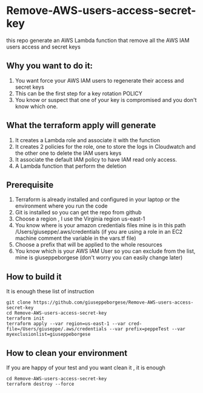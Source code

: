 # Remove-AWS-users-access-secret-key
this repo generate an AWS Lambda function that remove all the AWS IAM users access and secret keys

## Why you want to do it:

1. You want force your AWS IAM users to regenerate their access and secret keys
2. This can be the first step for a key rotation POLICY
3. You know or suspect that one of your key is compromised and you don't know which one.

## What the terraform apply will generate
1. It creates a Lambda role and associate it with the function
2. It creates 2 policies for the role, one to store the logs in Cloudwatch and the other one to delete the IAM users keys
3. It associate the default IAM policy to have IAM read only access.
4. A Lambda function that perform the deletion

## Prerequisite
1. Terraform is already installed and configured in your laptop or the environment where you run the code
2. Git is installed so you can get the repo from github
3. Choose a region , I use the Virginia region us-east-1
4. You know where is your amazon credentials files mine is in this path /Users/giuseppe/.aws/credentials (if you are using a role in an EC2 machine comment the variable in the vars.tf file)
5. Choose a prefix that will be applied to the whole resources
6. You know which is your AWS IAM User so you can exclude from the list, mine is giuseppeborgese (don't worry you can easily change later)


## How to build it
It is enough these list of instruction

    git clone https://github.com/giuseppeborgese/Remove-AWS-users-access-secret-key
    cd Remove-AWS-users-access-secret-key
    terraform init
    terraform apply --var region=us-east-1 --var cred-file=/Users/giuseppe/.aws/credentials --var prefix=peppeTest --var myexclusionlist=giuseppeborgese

## How to clean your environment
If you are happy of your test and you want clean it , it is enough

    cd Remove-AWS-users-access-secret-key
    terraform destroy --force  
